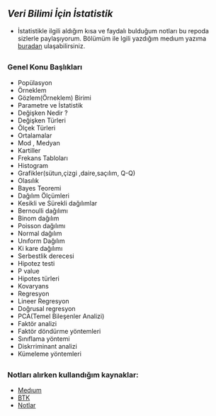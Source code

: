 ## _*Veri Bilimi İçin İstatistik*_
+ İstatistikle ilgili aldığım kısa ve faydalı bulduğum notları bu repoda sizlerle paylaşıyorum. Bölümüm ile lgili yazdığım medıum yazıma [buradan](https://medium.com/@zeynepatik2003/i%CC%87stati%CC%87sti%CC%87k-b%C3%B6l%C3%BCm%C3%BC-5aa8de6ac4b9) ulaşabilirsiniz.


## 

### Genel Konu Başlıkları 
+ Popülasyon
+ Örneklem 
+ Gözlem(Örneklem) Birimi
+ Parametre ve İstatistik
+ Değişken Nedir ?
+ Değişken Türleri
+ Ölçek Türleri
+ Ortalamalar
+ Mod , Medyan
+ Kartiller
+ Frekans Tabloları
+ Histogram
+ Grafikler(sütun,çizgi ,daire,saçılım, Q-Q)
+ Olasılık
+ Bayes Teoremi
+ Dağılım Ölçümleri
+ Kesikli ve Sürekli dağılımlar
+ Bernoulli dağılımı
+ Binom dağılım
+ Poisson dağılımı
+ Normal dağılım
+ Unıform Dağılım
+ Ki kare dağılımı
+ Serbestlik derecesi
+ Hipotez testi
+ P value
+ Hipotes türleri 
+ Kovaryans
+ Regresyon 
+ Lineer Regresyon
+ Doğrusal regresyon
+ PCA(Temel Bileşenler Analizi)
+ Faktör analizi
+ Faktör döndürme yöntemleri
+ Sınıflama yöntemi
+ Diskrriminant analizi
+ Kümeleme yöntemleri

##
##

### Notları alırken kullandığım kaynaklar:
+ [Medıum](https://medium.com/@myoztiryaki/veri-bilimi-i%C3%A7in-istatistik-ders-notlar%C4%B1n%C4%B1n-en-temel-kavramlar%C4%B1n%C4%B1-k%C4%B1sa-bir-%C3%B6zet-olarak-haz%C4%B1rlad%C4%B1m-85c79c773ece)
+ [BTK](https://www.btkakademi.gov.tr/portal/course/veri-bilimi-icin-temel-istatistik-26436)
+ [Notlar](https://emreyllmaz.files.wordpress.com/2017/10/probability_statistics.pdf)
